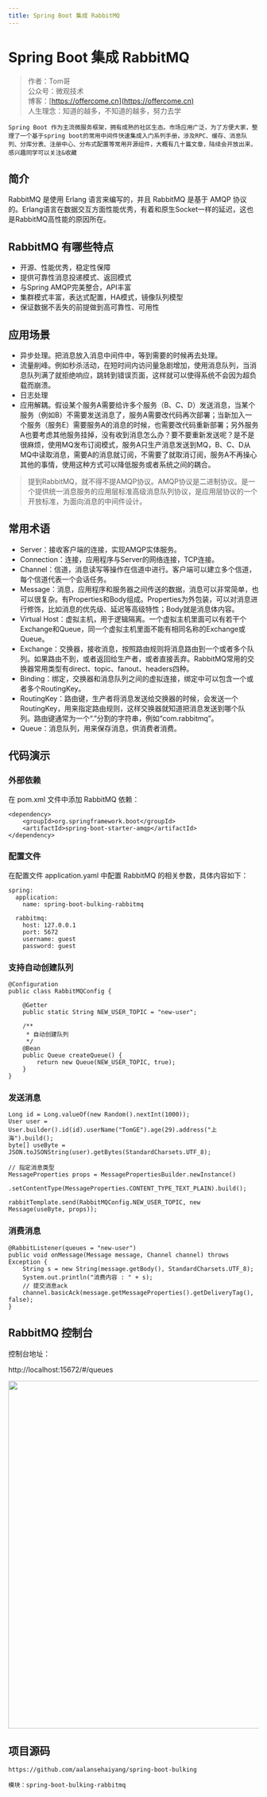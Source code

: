 ```yaml
---
title: Spring Boot 集成 RabbitMQ
---
```


# Spring Boot 集成 RabbitMQ

> 作者：Tom哥
> <br/>公众号：微观技术
> <br/> 博客：[https://offercome.cn](https://offercome.cn)
> <br/> 人生理念：知道的越多，不知道的越多，努力去学


`Spring Boot 作为主流微服务框架，拥有成熟的社区生态。市场应用广泛，为了方便大家，整理了一个基于spring boot的常用中间件快速集成入门系列手册，涉及RPC、缓存、消息队列、分库分表、注册中心、分布式配置等常用开源组件，大概有几十篇文章，陆续会开放出来，感兴趣同学可以关注&收藏`



## 简介

RabbitMQ 是使用 Erlang 语言来编写的，并且 RabbitMQ 是基于 AMQP 协议的。Erlang语言在数据交互方面性能优秀，有着和原生Socket一样的延迟，这也是RabbitMQ高性能的原因所在。

## RabbitMQ 有哪些特点

* 开源、性能优秀，稳定性保障
* 提供可靠性消息投递模式、返回模式
* 与Spring AMQP完美整合，API丰富
* 集群模式丰富，表达式配置，HA模式，镜像队列模型
* 保证数据不丢失的前提做到高可靠性、可用性

## 应用场景

* 异步处理。把消息放入消息中间件中，等到需要的时候再去处理。
* 流量削峰。例如秒杀活动，在短时间内访问量急剧增加，使用消息队列，当消息队列满了就拒绝响应，跳转到错误页面，这样就可以使得系统不会因为超负载而崩溃。
* 日志处理
* 应用解耦。假设某个服务A需要给许多个服务（B、C、D）发送消息，当某个服务（例如B）不需要发送消息了，服务A需要改代码再次部署；当新加入一个服务（服务E）需要服务A的消息的时候，也需要改代码重新部署；另外服务A也要考虑其他服务挂掉，没有收到消息怎么办？要不要重新发送呢？是不是很麻烦，使用MQ发布订阅模式，服务A只生产消息发送到MQ，B、C、D从MQ中读取消息，需要A的消息就订阅，不需要了就取消订阅，服务A不再操心其他的事情，使用这种方式可以降低服务或者系统之间的耦合。

> 提到RabbitMQ，就不得不提AMQP协议。AMQP协议是二进制协议。是一个提供统一消息服务的应用层标准高级消息队列协议，是应用层协议的一个开放标准，为面向消息的中间件设计。

## 常用术语

* Server：接收客户端的连接，实现AMQP实体服务。
* Connection：连接，应用程序与Server的网络连接，TCP连接。
* Channel：信道，消息读写等操作在信道中进行。客户端可以建立多个信道，每个信道代表一个会话任务。
* Message：消息，应用程序和服务器之间传送的数据，消息可以非常简单，也可以很复杂。有Properties和Body组成。Properties为外包装，可以对消息进行修饰，比如消息的优先级、延迟等高级特性；Body就是消息体内容。
* Virtual Host：虚拟主机，用于逻辑隔离。一个虚拟主机里面可以有若干个Exchange和Queue，同一个虚拟主机里面不能有相同名称的Exchange或Queue。
* Exchange：交换器，接收消息，按照路由规则将消息路由到一个或者多个队列。如果路由不到，或者返回给生产者，或者直接丢弃。RabbitMQ常用的交换器常用类型有direct、topic、fanout、headers四种。
* Binding：绑定，交换器和消息队列之间的虚拟连接，绑定中可以包含一个或者多个RoutingKey。
* RoutingKey：路由键，生产者将消息发送给交换器的时候，会发送一个RoutingKey，用来指定路由规则，这样交换器就知道把消息发送到哪个队列。路由键通常为一个“.”分割的字符串，例如“com.rabbitmq”。
* Queue：消息队列，用来保存消息，供消费者消费。


## 代码演示

### 外部依赖

在 pom.xml 文件中添加 RabbitMQ 依赖：

```
<dependency>
    <groupId>org.springframework.boot</groupId>
    <artifactId>spring-boot-starter-amqp</artifactId>
</dependency>
```

### 配置文件

在配置文件 application.yaml 中配置 RabbitMQ 的相关参数，具体内容如下：

```
spring:
  application:
    name: spring-boot-bulking-rabbitmq

  rabbitmq:
    host: 127.0.0.1
    port: 5672
    username: guest
    password: guest
```

### 支持自动创建队列

```
@Configuration
public class RabbitMQConfig {

    @Getter
    public static String NEW_USER_TOPIC = "new-user";

    /**
     * 自动创建队列
     */
    @Bean
    public Queue createQueue() {
        return new Queue(NEW_USER_TOPIC, true);
    }
}
```

### 发送消息

```
Long id = Long.valueOf(new Random().nextInt(1000));
User user = User.builder().id(id).userName("TomGE").age(29).address("上海").build();
byte[] useByte = JSON.toJSONString(user).getBytes(StandardCharsets.UTF_8);

// 指定消息类型
MessageProperties props = MessagePropertiesBuilder.newInstance()
        .setContentType(MessageProperties.CONTENT_TYPE_TEXT_PLAIN).build();

rabbitTemplate.send(RabbitMQConfig.NEW_USER_TOPIC, new Message(useByte, props));
```

### 消费消息

```
@RabbitListener(queues = "new-user")
public void onMessage(Message message, Channel channel) throws Exception {
    String s = new String(message.getBody(), StandardCharsets.UTF_8);
    System.out.println("消费内容 : " + s);
    // 提交消息ack
    channel.basicAck(message.getMessageProperties().getDeliveryTag(), false);
}
```

## RabbitMQ 控制台

控制台地址：

http://localhost:15672/#/queues

<div align="left">
    <img src="https://offercome.cn/images/spring/springboot/12-1.jpg" width="700px">
</div>


## 项目源码

```
https://github.com/aalansehaiyang/spring-boot-bulking  

模块：spring-boot-bulking-rabbitmq
```


